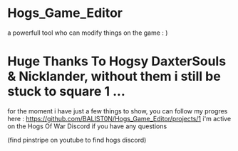 # Hogs_Game_Editor
a powerfull tool who can modify things on the game : ) 


# Huge Thanks To Hogsy DaxterSouls & Nicklander, without them i still be stuck to square 1 ...

for the moment i have just a few things to show, you can follow my progres here : https://github.com/BALIST0N/Hogs_Game_Editor/projects/1
i'm active on the Hogs Of War Discord if you have any questions

(find pinstripe on youtube to find hogs discord)
